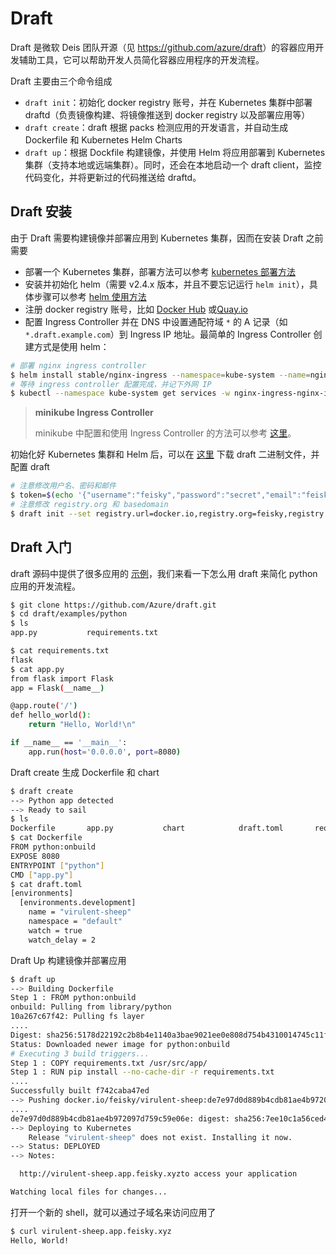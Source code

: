 # Draft

Draft 是微软 Deis 团队开源（见 <https://github.com/azure/draft>）的容器应用开发辅助工具，它可以帮助开发人员简化容器应用程序的开发流程。

Draft 主要由三个命令组成

- `draft init`：初始化 docker registry 账号，并在 Kubernetes 集群中部署 draftd（负责镜像构建、将镜像推送到 docker registry 以及部署应用等）
- `draft create`：draft 根据 packs 检测应用的开发语言，并自动生成 Dockerfile 和 Kubernetes Helm Charts
- `draft up`：根据 Dockfile 构建镜像，并使用 Helm 将应用部署到 Kubernetes 集群（支持本地或远端集群）。同时，还会在本地启动一个 draft client，监控代码变化，并将更新过的代码推送给 draftd。

## Draft 安装

由于 Draft 需要构建镜像并部署应用到 Kubernetes 集群，因而在安装 Draft 之前需要

- 部署一个 Kubernetes 集群，部署方法可以参考 [kubernetes 部署方法](../deploy/index.md)
- 安装并初始化 helm（需要 v2.4.x 版本，并且不要忘记运行 `helm init`），具体步骤可以参考 [helm 使用方法](helm-app.md)
- 注册 docker registry 账号，比如 [Docker Hub](https://hub.docker.com/) 或[Quay.io](https://quay.io/)
- 配置 Ingress Controller 并在 DNS 中设置通配符域 `*` 的 A 记录（如 `*.draft.example.com`）到 Ingress IP 地址。最简单的 Ingress Controller 创建方式是使用 helm：

```sh
# 部署 nginx ingress controller
$ helm install stable/nginx-ingress --namespace=kube-system --name=nginx-ingress
# 等待 ingress controller 配置完成，并记下外网 IP
$ kubectl --namespace kube-system get services -w nginx-ingress-nginx-ingress-controller
```

> **minikube Ingress Controller**
>
> minikube 中配置和使用 Ingress Controller 的方法可以参考 [这里](../practice/minikube-ingress.md)。

初始化好 Kubernetes 集群和 Helm 后，可以在 [这里](https://github.com/Azure/draft/releases/latest) 下载 draft 二进制文件，并配置 draft

```sh
# 注意修改用户名、密码和邮件
$ token=$(echo '{"username":"feisky","password":"secret","email":"feisky@email.com"}' | base64)
# 注意修改 registry.org 和 basedomain
$ draft init --set registry.url=docker.io,registry.org=feisky,registry.authtoken=${token},basedomain=app.feisky.xyz
```

## Draft 入门

draft 源码中提供了很多应用的 [示例](https://github.com/Azure/draft/blob/master/examples)，我们来看一下怎么用 draft 来简化 python 应用的开发流程。

```sh
$ git clone https://github.com/Azure/draft.git
$ cd draft/examples/python
$ ls
app.py           requirements.txt

$ cat requirements.txt
flask
$ cat app.py
from flask import Flask
app = Flask(__name__)

@app.route('/')
def hello_world():
    return "Hello, World!\n"

if __name__ == '__main__':
    app.run(host='0.0.0.0', port=8080)
```

Draft create 生成 Dockerfile 和 chart

```sh
$ draft create
--> Python app detected
--> Ready to sail
$ ls
Dockerfile       app.py           chart            draft.toml       requirements.txt
$ cat Dockerfile
FROM python:onbuild
EXPOSE 8080
ENTRYPOINT ["python"]
CMD ["app.py"]
$ cat draft.toml
[environments]
  [environments.development]
    name = "virulent-sheep"
    namespace = "default"
    watch = true
    watch_delay = 2
```

Draft Up 构建镜像并部署应用

```sh
$ draft up
--> Building Dockerfile
Step 1 : FROM python:onbuild
onbuild: Pulling from library/python
10a267c67f42: Pulling fs layer
....
Digest: sha256:5178d22192c2b8b4e1140a3bae9021ee0e808d754b4310014745c11f03fcc61b
Status: Downloaded newer image for python:onbuild
# Executing 3 build triggers...
Step 1 : COPY requirements.txt /usr/src/app/
Step 1 : RUN pip install --no-cache-dir -r requirements.txt
....
Successfully built f742caba47ed
--> Pushing docker.io/feisky/virulent-sheep:de7e97d0d889b4cdb81ae4b972097d759c59e06e
....
de7e97d0d889b4cdb81ae4b972097d759c59e06e: digest: sha256:7ee10c1a56ced4f854e7934c9d4a1722d331d7e9bf8130c1a01d6adf7aed6238 size: 2840
--> Deploying to Kubernetes
    Release "virulent-sheep" does not exist. Installing it now.
--> Status: DEPLOYED
--> Notes:

  http://virulent-sheep.app.feisky.xyzto access your application

Watching local files for changes...
```

打开一个新的 shell，就可以通过子域名来访问应用了

```sh
$ curl virulent-sheep.app.feisky.xyz
Hello, World!
```
